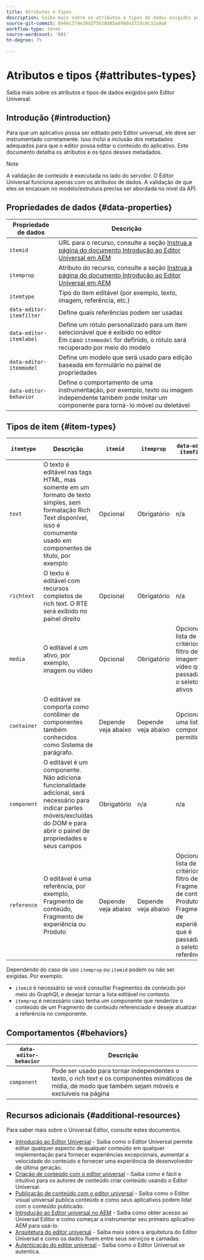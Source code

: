 ```yaml
---
title: Atributos e tipos
description: Saiba mais sobre os atributos e tipos de dados exigidos pelo Editor Universal.
source-git-commit: 0e66c379e10d275610d85a699da272dc0c32a9a8
workflow-type: tm+mt
source-wordcount: '661'
ht-degree: 7%

---
```



# Atributos e tipos {#attributes-types}

Saiba mais sobre os atributos e tipos de dados exigidos pelo Editor Universal.

## Introdução {#introduction}

Para que um aplicativo possa ser editado pelo Editor universal, ele deve ser instrumentado corretamente. Isso inclui a inclusão dos metadados adequados para que o editor possa editar o conteúdo do aplicativo. Este documento detalha os atributos e os tipos desses metadados.

>[!NOTE]
>
>A validação de conteúdo é executada no lado do servidor. O Editor Universal funciona apenas com os atributos de dados. A validação de que eles se encaixam no modelo/estrutura precisa ser abordada no nível da API.

## Propriedades de dados {#data-properties}

| Propriedade de dados | Descrição |
|---|---|
| `itemid` | URL para o recurso, consulte a seção [Instrua a página do documento Introdução ao Editor Universal em AEM](getting-started.md#instrument-thepage) |
| `itemprop` | Atributo do recurso, consulte a seção [Instrua a página do documento Introdução ao Editor Universal em AEM](getting-started.md#instrument-thepage) |
| `itemtype` | Tipo do item editável (por exemplo, texto, imagem, referência, etc.) |
| `data-editor-itemfilter` | Define quais referências podem ser usadas |
| `data-editor-itemlabel` | Define um rótulo personalizado para um item selecionável que é exibido no editor <br>Em caso `itemmodel` for definido, o rótulo será recuperado por meio do modelo |
| `data-editor-itemmodel` | Define um modelo que será usado para edição baseada em formulário no painel de propriedades |
| `data-editor-behavior` | Define o comportamento de uma instrumentação, por exemplo, texto ou imagem independente também pode imitar um componente para torná-lo móvel ou deletável |

## Tipos de item {#item-types}

| `itemtype` | Descrição | `itemid` | `itemprop` | `data-editor-itemfilter` | `data-editor-itemlabel` | `data-editor-itemmodel` | `data-editor-behvior` |
|---|---|---|---|---|---|---|---|
| `text` | O texto é editável nas tags HTML, mas somente em um formato de texto simples, sem formatação Rich Text disponível, isso é comumente usado em componentes de título, por exemplo | Opcional | Obrigatório | n/a | Opcional | n/a | Opcional |
| `richtext` | O texto é editável com recursos completos de rich text. O RTE será exibido no painel direito | Opcional | Obrigatório | n/a | Opcional | n/a | Opcional |
| `media` | O editável é um ativo, por exemplo, imagem ou vídeo | Opcional | Obrigatório | Opcional<br>lista de critérios do filtro de imagem ou vídeo que é passada para o seletor de ativos | Opcional | n/a | Opcional |
| `container` | O editável se comporta como contêiner de componentes também conhecidos como Sistema de parágrafo. | Depende <br>veja abaixo | Depende <br>veja abaixo | Opcional<br>uma lista de componentes permitidos | Opcional | n/a | n/a |
| `component` | O editável é um componente. Não adiciona funcionalidade adicional, será necessário para indicar partes móveis/excluídas do DOM e para abrir o painel de propriedades e seus campos | Obrigatório | n/a | n/a | Opcional | Opcional | n/a |
| `reference` | O editável é uma referência, por exemplo, Fragmento de conteúdo, Fragmento de experiência ou Produto | Depende <br>veja abaixo | Depende <br>veja abaixo | Opcional<br>lista de critérios de filtro de Fragmento de conteúdo, Produto ou Fragmento de experiência que é passada para o seletor de referência | Opcional | Opcional | n/a |

Dependendo do caso de uso `itemprop` ou `itemid` podem ou não ser exigidas. Por exemplo:

* `itemid` é necessário se você consultar Fragmentos de conteúdo por meio do GraphQL e desejar tornar a lista editável no contexto.
* `itemprop` é necessário caso tenha um componente que renderize o conteúdo de um Fragmento de conteúdo referenciado e deseje atualizar a referência no componente.

## Comportamentos {#behaviors}

| `data-editor-behavior` | Descrição |
|---|---|
| `component` | Pode ser usado para tornar independentes o texto, o rich text e os componentes mimáticos de mídia, de modo que também sejam móveis e excluíveis na página |

## Recursos adicionais {#additional-resources}

Para saber mais sobre o Universal Editor, consulte estes documentos.

* [Introdução ao Editor Universal](introduction.md) - Saiba como o Editor Universal permite editar qualquer aspecto de qualquer conteúdo em qualquer implementação para fornecer experiências excepcionais, aumentar a velocidade do conteúdo e fornecer uma experiência de desenvolvedor de última geração.
* [Criação de conteúdo com o editor universal](authoring.md) - Saiba como é fácil e intuitivo para os autores de conteúdo criar conteúdo usando o Editor Universal.
* [Publicação de conteúdo com o editor universal](publishing.md) - Saiba como o Editor visual universal publica conteúdo e como seus aplicativos podem lidar com o conteúdo publicado.
* [Introdução ao Editor universal no AEM](getting-started.md) - Saiba como obter acesso ao Universal Editor e como começar a instrumentar seu primeiro aplicativo AEM para usá-lo.
* [Arquitetura do editor universal](architecture.md) - Saiba mais sobre a arquitetura do Editor Universal e como os dados fluem entre seus serviços e camadas.
* [Autenticação do editor universal](authentication.md) - Saiba como o Editor Universal se autentica.
